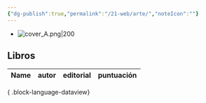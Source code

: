 ```yaml
---
{"dg-publish":true,"permalink":"/21-web/arte/","noteIcon":""}
---
```


- ![cover_A.png|200](/img/user/11%20%C3%81reas%20%E2%9A%99/02%20Biblioteca/%F0%9F%92%BE%20Adjuntos/cover_A.png)
## Libros 
| Name | autor | editorial | puntuación |
| ---- | ----- | --------- | ---------- |

{ .block-language-dataview}